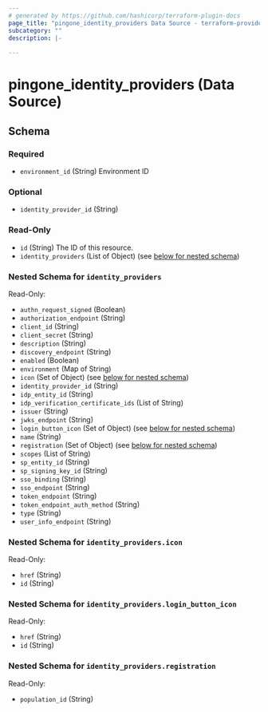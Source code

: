 ```yaml
---
# generated by https://github.com/hashicorp/terraform-plugin-docs
page_title: "pingone_identity_providers Data Source - terraform-provider-pingone"
subcategory: ""
description: |-
  
---
```


# pingone_identity_providers (Data Source)





<!-- schema generated by tfplugindocs -->
## Schema

### Required

- `environment_id` (String) Environment ID

### Optional

- `identity_provider_id` (String)

### Read-Only

- `id` (String) The ID of this resource.
- `identity_providers` (List of Object) (see [below for nested schema](#nestedatt--identity_providers))

<a id="nestedatt--identity_providers"></a>
### Nested Schema for `identity_providers`

Read-Only:

- `authn_request_signed` (Boolean)
- `authorization_endpoint` (String)
- `client_id` (String)
- `client_secret` (String)
- `description` (String)
- `discovery_endpoint` (String)
- `enabled` (Boolean)
- `environment` (Map of String)
- `icon` (Set of Object) (see [below for nested schema](#nestedobjatt--identity_providers--icon))
- `identity_provider_id` (String)
- `idp_entity_id` (String)
- `idp_verification_certificate_ids` (List of String)
- `issuer` (String)
- `jwks_endpoint` (String)
- `login_button_icon` (Set of Object) (see [below for nested schema](#nestedobjatt--identity_providers--login_button_icon))
- `name` (String)
- `registration` (Set of Object) (see [below for nested schema](#nestedobjatt--identity_providers--registration))
- `scopes` (List of String)
- `sp_entity_id` (String)
- `sp_signing_key_id` (String)
- `sso_binding` (String)
- `sso_endpoint` (String)
- `token_endpoint` (String)
- `token_endpoint_auth_method` (String)
- `type` (String)
- `user_info_endpoint` (String)

<a id="nestedobjatt--identity_providers--icon"></a>
### Nested Schema for `identity_providers.icon`

Read-Only:

- `href` (String)
- `id` (String)


<a id="nestedobjatt--identity_providers--login_button_icon"></a>
### Nested Schema for `identity_providers.login_button_icon`

Read-Only:

- `href` (String)
- `id` (String)


<a id="nestedobjatt--identity_providers--registration"></a>
### Nested Schema for `identity_providers.registration`

Read-Only:

- `population_id` (String)


